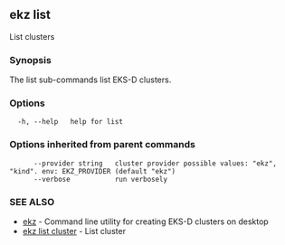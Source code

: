 ## ekz list

List clusters

### Synopsis

The list sub-commands list EKS-D clusters.

### Options

```
  -h, --help   help for list
```

### Options inherited from parent commands

```
      --provider string   cluster provider possible values: "ekz", "kind". env: EKZ_PROVIDER (default "ekz")
      --verbose           run verbosely
```

### SEE ALSO

* [ekz](ekz.md)	 - Command line utility for creating EKS-D clusters on desktop
* [ekz list cluster](ekz_list_cluster.md)	 - List cluster

